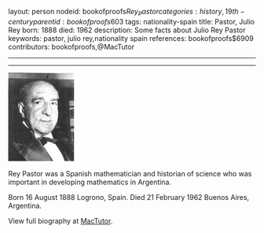 layout: person
nodeid: bookofproofs$Rey_Pastor
categories: history,19th-century
parentid: bookofproofs$603
tags: nationality-spain
title: Pastor, Julio Rey
born: 1888
died: 1962
description: Some facts about Julio Rey Pastor
keywords: pastor, julio rey,nationality spain
references: bookofproofs$6909
contributors: bookofproofs,@MacTutor

---


---

![Rey_Pastor.jpg](https://github.com/bookofproofs/bookofproofs.github.io/blob/main/_sources/_assets/images/portraits/Rey_Pastor.jpg?raw=true)

Rey Pastor was a Spanish mathematician and historian of science who was important in developing mathematics in Argentina.

Born 16 August 1888 Logrono, Spain. Died 21 February 1962 Buenos Aires, Argentina.


View full biography at [MacTutor](https://mathshistory.st-andrews.ac.uk/Biographies/Rey_Pastor/).